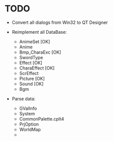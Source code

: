 # TODO

- Convert all dialogs from Win32 to QT Designer

- Reimplement all DataBase:
    - AnimeSet          [OK]
    - Anime
    - Bmp_CharaExc      [OK]
    - SwordType
    - Effect            [OK]
    - CharaEffect       [OK]
    - ScrEffect
    - Picture           [OK]
    - Sound             [OK]
    - Bgm
- Parse data:
    - GValInfo
    - System
    - CommonPalette.cplt4
    - PrjOption
    - WorldMap
    - 
 